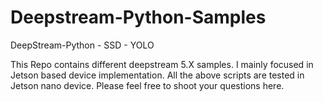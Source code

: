 # Deepstream-Python-Samples
DeepStream-Python - SSD - YOLO


This Repo contains different deepstream 5.X samples. I mainly focused in Jetson based device implementation.
All the above scripts are tested in Jetson nano device. 
Please feel free to shoot your questions here.

